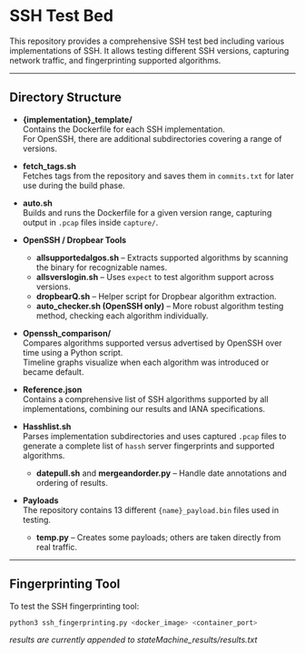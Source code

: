 # SSH Test Bed

This repository provides a comprehensive SSH test bed including various implementations of SSH. It allows testing different SSH versions, capturing network traffic, and fingerprinting supported algorithms.

---

## Directory Structure

- **{implementation}_template/**  
  Contains the Dockerfile for each SSH implementation.  
  For OpenSSH, there are additional subdirectories covering a range of versions.

- **fetch_tags.sh**  
  Fetches tags from the repository and saves them in `commits.txt` for later use during the build phase.

- **auto.sh**  
  Builds and runs the Dockerfile for a given version range, capturing output in `.pcap` files inside `capture/`.

- **OpenSSH / Dropbear Tools**  
  - **allsupportedalgos.sh** – Extracts supported algorithms by scanning the binary for recognizable names.  
  - **allsverslogin.sh** – Uses `expect` to test algorithm support across versions.  
  - **dropbearQ.sh** – Helper script for Dropbear algorithm extraction.  
  - **auto_checker.sh (OpenSSH only)** – More robust algorithm testing method, checking each algorithm individually.

- **Openssh_comparison/**  
  Compares algorithms supported versus advertised by OpenSSH over time using a Python script.  
  Timeline graphs visualize when each algorithm was introduced or became default.

- **Reference.json**  
  Contains a comprehensive list of SSH algorithms supported by all implementations, combining our results and IANA specifications.

- **Hasshlist.sh**  
  Parses implementation subdirectories and uses captured `.pcap` files to generate a complete list of `hassh` server fingerprints and supported algorithms.  
  - **datepull.sh** and **mergeandorder.py** – Handle date annotations and ordering of results.

- **Payloads**  
  The repository contains 13 different `{name}_payload.bin` files used in testing.  
  - **temp.py** – Creates some payloads; others are taken directly from real traffic.

---

## Fingerprinting Tool

To test the SSH fingerprinting tool:

```bash
python3 ssh_fingerprinting.py <docker_image> <container_port>
```
*results are currently appended to stateMachine_results/results.txt*
